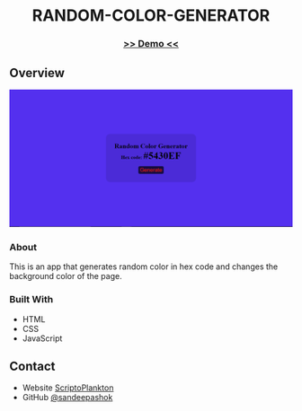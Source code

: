 <!-- Please update value in the {}  -->

<h1 align="center">RANDOM-COLOR-GENERATOR</h1>

<div align="center">
  <h3>
    <a href="https://hexcolorgenerator-app.netlify.app/">
     >> Demo <<
    </a>   
  </h3>
</div>

## Overview

![screenshot](Capture.PNG)

### About
 This is an app that generates random color in hex code and changes the background color of the page.

### Built With

- HTML
- CSS
- JavaScript


## Contact

- Website [ScriptoPlankton](https://sandeep.netlify.app/)
- GitHub [@sandeepashok](https://github.com/sandeepashok)

